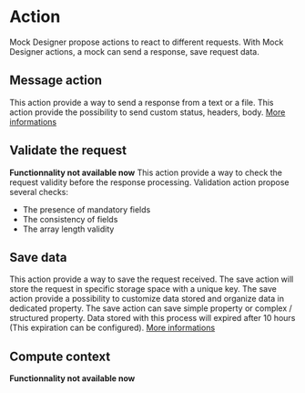 # Action
Mock Designer propose actions to react to different requests. 
With Mock Designer actions, a mock can send a response, save request data.

## Message action
This action provide a way to send a response from a text or a file.
This action provide the possibility to send custom status, headers, body.
[More informations](https://github.com/kevinramage/mockDesigner/blob/master/doc/message.md)

## Validate the request
**Functionnality not available now**
This action provide a way to check the request validity before the response processing.
Validation action propose several checks:
* The presence of mandatory fields
* The consistency of fields
* The array length validity

## Save data
This action provide a way to save the request received.
The save action will store the request in specific storage space with a unique key. 
The save action provide a possibility to customize data stored and organize data in dedicated property. The save action can save simple property or complex / structured property.
Data stored with this process will expired after 10 hours (This expiration can be configured).
[More informations](https://github.com/kevinramage/mockDesigner/blob/master/doc/storage.md)

## Compute context
**Functionnality not available now**